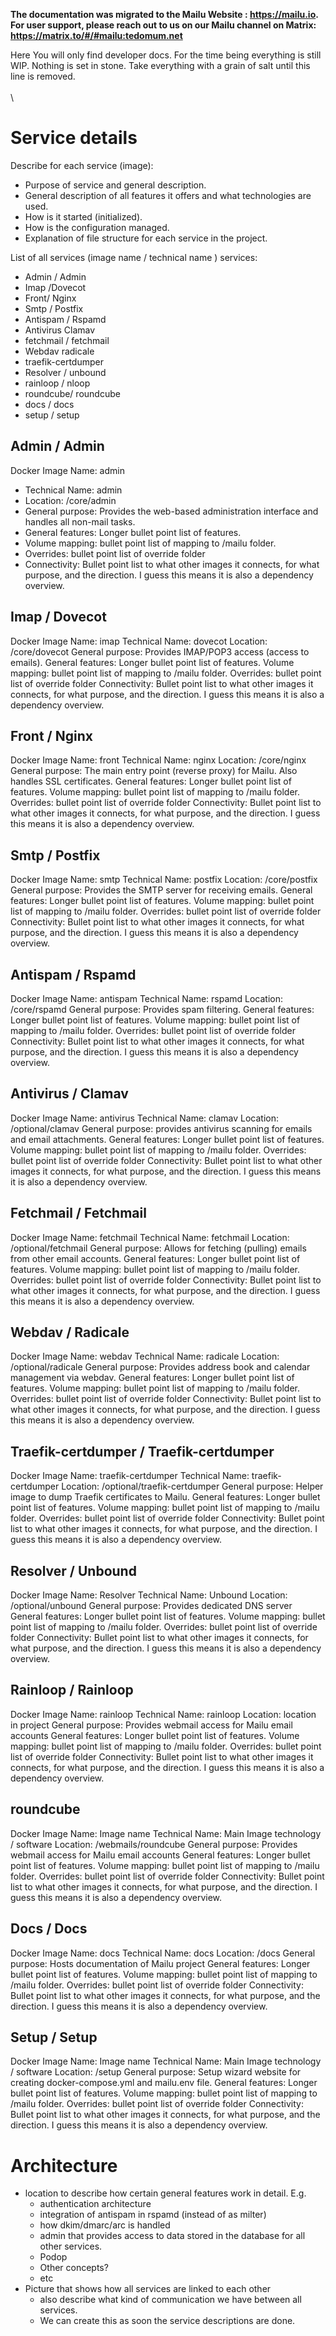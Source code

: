 **The documentation was migrated to the Mailu Website : https://mailu.io.** \
**For user support, please reach out to us on our Mailu channel on Matrix: https://matrix.to/#/#mailu:tedomum.net**

Here You will only find developer docs. For the time being everything is still WIP. Nothing is set in stone. Take everything with a grain of salt until this line is removed. \
\
\

# Service details

Describe for each service (image):
* Purpose of service and general description.
* General description of all features it offers and what technologies are used. 
* How is it started (initialized).
* How is the configuration managed.
* Explanation of file structure for each service in the project. 

List of all services (image name / technical name )
services:
* Admin / Admin
* Imap /Dovecot
* Front/ Nginx
* Smtp / Postfix
* Antispam / Rspamd
* Antivirus Clamav
* fetchmail / fetchmail
* Webdav radicale
* traefik-certdumper
* Resolver / unbound
* rainloop / nloop
* roundcube/ roundcube
* docs / docs
* setup / setup

## Admin / Admin

Docker Image Name: admin
* Technical Name: admin
* Location: /core/admin
* General purpose: Provides the web-based administration interface and handles all non-mail tasks.
* General features: Longer bullet point list of features.
* Volume mapping: bullet point list of mapping to /mailu folder.
* Overrides: bullet point list of override folder
* Connectivity: Bullet point list to what other images it connects, for what purpose, and the direction. I guess this means it is also a dependency overview.

## Imap / Dovecot
Docker Image Name: imap
Technical Name: dovecot
Location: /core/dovecot
General purpose: Provides IMAP/POP3 access (access to emails).
General features: Longer bullet point list of features.
Volume mapping: bullet point list of mapping to /mailu folder.
Overrides: bullet point list of override folder
Connectivity: Bullet point list to what other images it connects, for what purpose, and the direction. I guess this means it is also a dependency overview.

## Front / Nginx
Docker Image Name: front
Technical Name: nginx
Location: /core/nginx
General purpose: The main entry point (reverse proxy) for Mailu. Also handles SSL certificates.
General features: Longer bullet point list of features.
Volume mapping: bullet point list of mapping to /mailu folder.
Overrides: bullet point list of override folder
Connectivity: Bullet point list to what other images it connects, for what purpose, and the direction. I guess this means it is also a dependency overview.

## Smtp / Postfix
Docker Image Name: smtp
Technical Name: postfix
Location: /core/postfix
General purpose: Provides the SMTP server for receiving emails.
General features: Longer bullet point list of features.
Volume mapping: bullet point list of mapping to /mailu folder.
Overrides: bullet point list of override folder
Connectivity: Bullet point list to what other images it connects, for what purpose, and the direction. I guess this means it is also a dependency overview.

## Antispam / Rspamd
Docker Image Name: antispam
Technical Name: rspamd
Location: /core/rspamd
General purpose: Provides spam filtering.
General features: Longer bullet point list of features.
Volume mapping: bullet point list of mapping to /mailu folder.
Overrides: bullet point list of override folder
Connectivity: Bullet point list to what other images it connects, for what purpose, and the direction. I guess this means it is also a dependency overview.

## Antivirus / Clamav
Docker Image Name: antivirus
Technical Name: clamav
Location: /optional/clamav
General purpose: provides antivirus scanning for emails and email attachments.
General features: Longer bullet point list of features.
Volume mapping: bullet point list of mapping to /mailu folder.
Overrides: bullet point list of override folder
Connectivity: Bullet point list to what other images it connects, for what purpose, and the direction. I guess this means it is also a dependency overview.

## Fetchmail / Fetchmail
Docker Image Name: fetchmail
Technical Name: fetchmail
Location: /optional/fetchmail
General purpose: Allows for fetching (pulling) emails from other email accounts.
General features: Longer bullet point list of features.
Volume mapping: bullet point list of mapping to /mailu folder.
Overrides: bullet point list of override folder
Connectivity: Bullet point list to what other images it connects, for what purpose, and the direction. I guess this means it is also a dependency overview.

## Webdav / Radicale
Docker Image Name: webdav
Technical Name: radicale
Location: /optional/radicale
General purpose: Provides address book and calendar management via webdav.
General features: Longer bullet point list of features.
Volume mapping: bullet point list of mapping to /mailu folder.
Overrides: bullet point list of override folder
Connectivity: Bullet point list to what other images it connects, for what purpose, and the direction. I guess this means it is also a dependency overview.

## Traefik-certdumper / Traefik-certdumper
Docker Image Name: traefik-certdumper
Technical Name: traefik-certdumper
Location: /optional/traefik-certdumper
General purpose: Helper image to dump Traefik certificates to Mailu.
General features: Longer bullet point list of features.
Volume mapping: bullet point list of mapping to /mailu folder.
Overrides: bullet point list of override folder
Connectivity: Bullet point list to what other images it connects, for what purpose, and the direction. I guess this means it is also a dependency overview.

## Resolver / Unbound
Docker Image Name: Resolver
Technical Name: Unbound
Location: /optional/unbound
General purpose: Provides dedicated DNS server
General features: Longer bullet point list of features.
Volume mapping: bullet point list of mapping to /mailu folder.
Overrides: bullet point list of override folder
Connectivity: Bullet point list to what other images it connects, for what purpose, and the direction. I guess this means it is also a dependency overview.

## Rainloop / Rainloop
Docker Image Name: rainloop
Technical Name: rainloop
Location: location in project
General purpose: Provides webmail access for Mailu email accounts
General features: Longer bullet point list of features.
Volume mapping: bullet point list of mapping to /mailu folder.
Overrides: bullet point list of override folder
Connectivity: Bullet point list to what other images it connects, for what purpose, and the direction. I guess this means it is also a dependency overview.

## roundcube
Docker Image Name: Image name
Technical Name: Main Image technology / software
Location: /webmails/roundcube
General purpose: Provides webmail access for Mailu email accounts
General features: Longer bullet point list of features.
Volume mapping: bullet point list of mapping to /mailu folder.
Overrides: bullet point list of override folder
Connectivity: Bullet point list to what other images it connects, for what purpose, and the direction. I guess this means it is also a dependency overview.

## Docs / Docs
Docker Image Name: docs
Technical Name: docs
Location: /docs
General purpose: Hosts documentation of Mailu project
General features: Longer bullet point list of features.
Volume mapping: bullet point list of mapping to /mailu folder.
Overrides: bullet point list of override folder
Connectivity: Bullet point list to what other images it connects, for what purpose, and the direction. I guess this means it is also a dependency overview.

## Setup / Setup
Docker Image Name: Image name
Technical Name: Main Image technology / software
Location: /setup
General purpose: Setup wizard website for creating docker-compose.yml and mailu.env file.
General features: Longer bullet point list of features.
Volume mapping: bullet point list of mapping to /mailu folder.
Overrides: bullet point list of override folder
Connectivity: Bullet point list to what other images it connects, for what purpose, and the direction. I guess this means it is also a dependency overview.


# Architecture
* location to describe how certain general features work in detail. E.g.
  * authentication architecture
  * integration of antispam in rspamd (instead of as milter)
  * how dkim/dmarc/arc is handled
  * admin that provides access to data stored in the database for all other services.
  * Podop
  * Other concepts?
  * etc
* Picture that shows how all services are linked to each other
  * also describe what kind of communication we have between all services.
  * We can create this as soon the service descriptions are done.